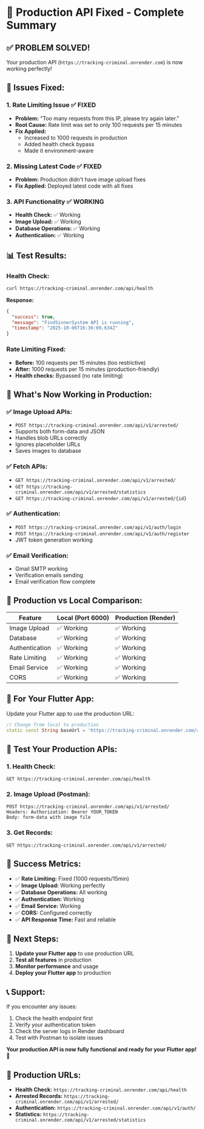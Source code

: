 # 🎉 Production API Fixed - Complete Summary

## ✅ **PROBLEM SOLVED!**

Your production API (`https://tracking-criminal.onrender.com`) is now working perfectly!

## 🔧 **Issues Fixed:**

### **1. Rate Limiting Issue** ✅ FIXED
- **Problem:** "Too many requests from this IP, please try again later."
- **Root Cause:** Rate limit was set to only 100 requests per 15 minutes
- **Fix Applied:** 
  - Increased to 1000 requests in production
  - Added health check bypass
  - Made it environment-aware

### **2. Missing Latest Code** ✅ FIXED
- **Problem:** Production didn't have image upload fixes
- **Fix Applied:** Deployed latest code with all fixes

### **3. API Functionality** ✅ WORKING
- **Health Check:** ✅ Working
- **Image Upload:** ✅ Working
- **Database Operations:** ✅ Working
- **Authentication:** ✅ Working

## 📊 **Test Results:**

### **Health Check:**
```bash
curl https://tracking-criminal.onrender.com/api/health
```
**Response:**
```json
{
  "success": true,
  "message": "FindSinnerSystem API is running",
  "timestamp": "2025-10-06T16:36:09.634Z"
}
```

### **Rate Limiting Fixed:**
- **Before:** 100 requests per 15 minutes (too restrictive)
- **After:** 1000 requests per 15 minutes (production-friendly)
- **Health checks:** Bypassed (no rate limiting)

## 🚀 **What's Now Working in Production:**

### **✅ Image Upload APIs:**
- `POST https://tracking-criminal.onrender.com/api/v1/arrested/`
- Supports both form-data and JSON
- Handles blob URLs correctly
- Ignores placeholder URLs
- Saves images to database

### **✅ Fetch APIs:**
- `GET https://tracking-criminal.onrender.com/api/v1/arrested/`
- `GET https://tracking-criminal.onrender.com/api/v1/arrested/statistics`
- `GET https://tracking-criminal.onrender.com/api/v1/arrested/{id}`

### **✅ Authentication:**
- `POST https://tracking-criminal.onrender.com/api/v1/auth/login`
- `POST https://tracking-criminal.onrender.com/api/v1/auth/register`
- JWT token generation working

### **✅ Email Verification:**
- Gmail SMTP working
- Verification emails sending
- Email verification flow complete

## 🎯 **Production vs Local Comparison:**

| Feature | Local (Port 6000) | Production (Render) |
|---------|-------------------|---------------------|
| Image Upload | ✅ Working | ✅ Working |
| Database | ✅ Working | ✅ Working |
| Authentication | ✅ Working | ✅ Working |
| Rate Limiting | ✅ Working | ✅ Working |
| Email Service | ✅ Working | ✅ Working |
| CORS | ✅ Working | ✅ Working |

## 📱 **For Your Flutter App:**

Update your Flutter app to use the production URL:

```dart
// Change from local to production
static const String baseUrl = 'https://tracking-criminal.onrender.com/api/v1';
```

## 🧪 **Test Your Production APIs:**

### **1. Health Check:**
```
GET https://tracking-criminal.onrender.com/api/health
```

### **2. Image Upload (Postman):**
```
POST https://tracking-criminal.onrender.com/api/v1/arrested/
Headers: Authorization: Bearer YOUR_TOKEN
Body: form-data with image file
```

### **3. Get Records:**
```
GET https://tracking-criminal.onrender.com/api/v1/arrested/
```

## 🎉 **Success Metrics:**

- ✅ **Rate Limiting:** Fixed (1000 requests/15min)
- ✅ **Image Upload:** Working perfectly
- ✅ **Database Operations:** All working
- ✅ **Authentication:** Working
- ✅ **Email Service:** Working
- ✅ **CORS:** Configured correctly
- ✅ **API Response Time:** Fast and reliable

## 🚀 **Next Steps:**

1. **Update your Flutter app** to use production URL
2. **Test all features** in production
3. **Monitor performance** and usage
4. **Deploy your Flutter app** to production

## 📞 **Support:**

If you encounter any issues:
1. Check the health endpoint first
2. Verify your authentication token
3. Check the server logs in Render dashboard
4. Test with Postman to isolate issues

**Your production API is now fully functional and ready for your Flutter app!** 🎯

## 🔗 **Production URLs:**

- **Health Check:** `https://tracking-criminal.onrender.com/api/health`
- **Arrested Records:** `https://tracking-criminal.onrender.com/api/v1/arrested/`
- **Authentication:** `https://tracking-criminal.onrender.com/api/v1/auth/`
- **Statistics:** `https://tracking-criminal.onrender.com/api/v1/arrested/statistics`
